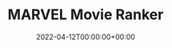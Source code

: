 ---
title: MARVEL Movie Ranker
date: 2022-04-12T00:00:00+00:00
stack: python (django), html, css, aws
video_name: marvel_django.mp4
description: A django application that lets users score the movies of the MARVEL Cinematic Universe once they have created an account and logged in. The scores are then averaged with all other users to give the total consensus for each movie. The movies can be viewed in order of averaged score, chonologically or by release date. This was one of my more challenging web development projects to date as I had a number of additional steps that I didn't foresee. I had to set up media storage on an additional web service, work out the complexities of setting up a database fit for my specific use case and navigate many other nuances in addition to learning the django framework. However, I am very proud of the resulting web application and I learnt a lot from the process.
website_link: https://marvel-movie-ranker.herokuapp.com/
---